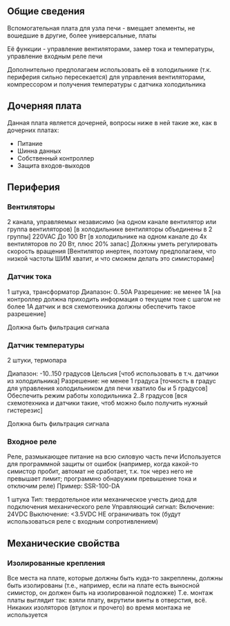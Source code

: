 ## Общие сведения
Вспомогательная плата для узла печи - вмещает элементы, не вошедшие в другие,
более универсальные, платы

Её функции - управление вентиляторами, замер тока и температуры, управление
входным реле печи

Дополнительно предполагаем использовать её в холодильнике (т.к. периферия
сильно пересекается) для управления вентиляторами, компрессором и получения
температуры с датчика холодильника

## Дочерняя плата
Данная плата является дочерней, вопросы ниже в ней такие же, как в дочерних
платах:
- Питание
- Шинна данных
- Собственный контроллер
- Защита входов-выходов

## Периферия
### Вентиляторы
2 канала, управляемых независимо (на одном канале вентилятор или группа
вентиляторов)
    [в холодильнике вентиляторы объединены в 2 группы]
220VAC
До 100 Вт
    [в холодильнике на одном канале до 4х вентиляторов по 20 Вт, плюс 20%
    запас]
Должны уметь регулировать скорость вращения
    [Вентилятор инертен, поэтому предполагаем, что низкой частоты ШИМ хватит, и
    что сможем делать это симисторами]

### Датчик тока
1 штука, трансформатор
Диапазон: 0..50А
Разрешение: не менее 1А
    [на контроллер должна приходить информация о текущем токе с шагом не более
    1А
    датчик и вся схемотехника должны обеспечить такое разрешение]

Должна быть фильтрация сигнала

### Датчик температуры
2 штуки, термопара

Диапазон: -10..150 градусов Цельсия
    [чтоб использовать в т.ч. датчики из холодильника]
Разрешение: не менее 1 градуса
    [точность в градус для управления холодильником
    для печи хватило бы и 5 градусов]
Обеспечить режим работы холодильника 2..8 градусов
    [вся схемотехника и датчики такие, чтоб можно было получить нужный
    гистерезис]

Должна быть фильтрация сигнала

### Входное реле
Реле, размыкающее питание на всю силовую часть печи
Используется для программной защиты от ошибок (например, когда какой-то
симистор пробит, автомат не сработает, т.к. ток через него не превышает лимит;
программно обнаружим превышение тока и отключим реле)
Пример: SSR-100-DA

1 штука
Тип: твердотельное или механическое
    учесть диод для подключения механического реле
Управляющий сигнал:
    Включение: 24VDC
    Выключение: <3.5VDC
    НЕ ограничивать ток (будут использоваться реле с входным сопротивлением)

## Механические свойства
### Изолированные крепления
Все места на плате, которые должны быть куда-то закреплены, должны быть
изолированы (т.е., например, если на плате есть выносной симистор, он должен
быть на изолированной подложке)
Т.е. монтаж платы выглядит так: взяли плату, вкрутили винты в отверстия, всё.
Никаких изоляторов (втулок и прочего) во время монтажа не используется
